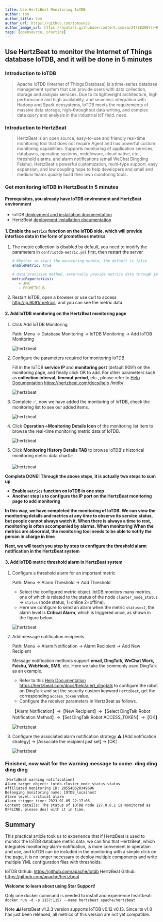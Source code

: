 ```yaml
---
title: Use HertzBeat Monitoring IoTDB     
author: tom  
author_title: tom   
author_url: https://github.com/tomsun28  
author_image_url: https://avatars.githubusercontent.com/u/24788200?s=400&v=4  
tags: [opensource, practice]
---
```


## Use HertzBeat to monitor the Internet of Things database IoTDB, and it will be done in 5 minutes

### Introduction to IoTDB

> Apache IoTDB (Internet of Things Database) is a time-series database management system that can provide users with data collection, storage and analysis services.
> Due to its lightweight architecture, high performance and high availability, and seamless integration with Hadoop and Spark ecosystems, IoTDB meets the requirements of massive data storage, high-throughput data writing, and complex data query and analysis in the industrial IoT field. need.

### Introduction to HertzBeat

> HertzBeat is an open source, easy-to-use and friendly real-time monitoring tool that does not require Agent and has powerful custom monitoring capabilities.
> Supports monitoring of application services, databases, operating systems, middleware, cloud native, etc., threshold alarms, and alarm notifications (email WeChat Dingding Feishu).
> HertzBeat's powerful customization, multi-type support, easy expansion, and low coupling hope to help developers and small and medium teams quickly build their own monitoring tools.

### Get monitoring IoTDB in HertzBeat in 5 minutes

#### Prerequisites, you already have IoTDB environment and HertzBeat environment

- IoTDB [deployment and installation documentation](https://iotdb.apache.org/UserGuide/V0.13.x/QuickStart/QuickStart.html)
- HertzBeat [deployment installation documentation](https://hertzbeat.com/docs/start/docker-deploy)

#### 1. Enable the `metrics` function on the IoTDB side, which will provide interface data in the form of prometheus metrics

1. The metric collection is disabled by default, you need to modify the parameters in `conf/iotdb-metric.yml` first, then restart the server

    ```yaml
    # Whether to start the monitoring module, the default is false
    enableMetric: true
    
    # Data provision method, externally provide metrics data through jmx and prometheus protocol, optional parameters: [JMX, PROMETHEUS, IOTDB], IOTDB is closed by default.
    metricReporterList:
       - JMX
       - PROMETHEUS
    ```

2. Restart IoTDB, open a browser or use curl to access <http://ip:9091/metrics>, and you can see the metric data.

#### 2. Add IoTDB monitoring on the HertzBeat monitoring page

1. Click Add IoTDB Monitoring

    Path: Menu -> Database Monitoring -> IoTDB Monitoring -> Add IoTDB Monitoring

    ![hertzbeat](/img/blog/monitor-iotdb-1.png)

2. Configure the parameters required for monitoring IoTDB

    Fill in the IoTDB **service IP** and **monitoring port** (default 9091) on the monitoring page, and finally click OK to add.
    For other parameters such as **collection interval**, **timeout period**, etc., please refer to [Help Documentation](https://hertzbeat.com/docs/help/iotdb/) <https://hertzbeat.com/docs/help> /iotdb/

    ![hertzbeat](/img/blog/monitor-iotdb-2.png)

3. Complete ✅, now we have added the monitoring of IoTDB, check the monitoring list to see our added items.

    ![hertzbeat](/img/blog/monitor-iotdb-3.png)

4. Click **Operation**->**Monitoring Details Icon** of the monitoring list item to browse the real-time monitoring metric data of IoTDB.

    ![hertzbeat](/img/blog/monitor-iotdb-4.png)

5. Click **Monitoring History Details TAB** to browse IoTDB's historical monitoring metric data chart📈.

    ![hertzbeat](/img/blog/monitor-iotdb-5.png)

**Complete DONE! Through the above steps, it is actually two steps to sum up**

- **Enable `metrics` function on IoTDB in one step**
- **Another step is to configure the IP port on the HertzBeat monitoring page to add monitoring**

**In this way, we have completed the monitoring of IoTDB. We can view the monitoring details and metrics at any time to observe its service status, but people cannot always watch it. When there is always a time to rest, monitoring is often accompanied by alarms. When monitoring When the metrics are abnormal, the monitoring tool needs to be able to notify the person in charge in time**

**Next, we will teach you step by step to configure the threshold alarm notification in the HertzBeat system**

#### 3. Add IoTDB metric threshold alarm in HertzBeat system

1. Configure a threshold alarm for an important metric

    Path: Menu -> Alarm Threshold -> Add Threshold

   - Select the configured metric object. IotDB monitors many metrics, one of which is related to the status of the node `cluster_node_status` -> `status` (node status, 1=online 2=offline).
   - Here we configure to send an alarm when the metric `status==2`, the alarm level is **Critical Alarm**, which is triggered once, as shown in the figure below.

    ![hertzbeat](/img/blog/monitor-iotdb-6.png)

2. Add message notification recipients

    Path: Menu -> Alarm Notification -> Alarm Recipient -> Add New Recipient

    Message notification methods support **email, DingTalk, WeChat Work, Feishu, WebHook, SMS**, etc. Here we take the commonly used DingTalk as an example.

   - Refer to this [Help Documentation](https://hertzbeat.com/docs/help/alert_dingtalk) <https://hertzbeat.com/docs/help/alert_dingtalk> to configure the robot on DingTalk and set the security custom keyword `HertzBeat`, get the corresponding `access_token` value.
   - Configure the receiver parameters in HertzBeat as follows.

    【Alarm Notification】->【New Recipient】->【Select DingTalk Robot Notification Method】->【Set DingTalk Robot ACCESS_TOKEN】->【OK】

    ![hertzbeat](/img/blog/alert-notice-1.png)

3. Configure the associated alarm notification strategy ⚠️ [Add notification strategy] -> [Associate the recipient just set] -> [OK]

    ![hertzbeat](/img/blog/alert-notice-2.png)

### Finished, now wait for the warning message to come. ding ding ding ding

```text
[HertzBeat warning notification]
Alarm target object: iotdb.cluster_node_status.status
Affiliated monitoring ID: 205540620349696
Belonging monitoring name: IOTDB_localhost
Alarm level: critical alarm
Alarm trigger time: 2023-01-05 22:17:06
Content details: The status of IOTDB node 127.0.0.1 is monitored as OFFLINE, please deal with it in time.
```

## Summary

This practical article took us to experience that if HertzBeat is used to monitor the IoTDB database metric data, we can find that HertzBeat, which integrates monitoring-alarm-notification, is more convenient in operation and use, and IoTDB can be included in the monitoring with a simple click on the page, it is no longer necessary to deploy multiple components and write multiple YML configuration files with thresholds.

IoTDB Github: <https://github.com/apache/iotdb>
HertzBeat Github: <https://github.com/apache/hertzbeat>

**Welcome to learn about using Star Support!**

Only one docker command is needed to install and experience heartbeat:
`docker run -d -p 1157:1157 --name hertzbeat apache/hertzbeat`

Note ⚠️HertzBeat v1.2.3 version supports IoTDB v0.12 v0.13. Since its v1.0 has just been released, all metrics of this version are not yet compatible.
